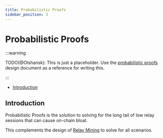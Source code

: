 ```yaml
---
title: Probabilistic Proofs
sidebar_position: 3
---
```


# Probabilistic Proofs <!-- omit in toc -->

:::warning

TODO(@Olshansk): This is just a placeholder. Use the [probabilistic proofs](https://github.com/pokt-network/pocket-core/blob/staging/docs/proposals/probabilistic_proofs.md) design
document as a reference for writing this.

:::

- [Introduction](#introduction)

## Introduction

Probabilistic Proofs is the solution to solving for the long tail of low relay
sessions that can cause on-chain bloat.

This complements the design of [Relay Mining](./../protocol/relay_mining.md)
to solve for all scenarios.
